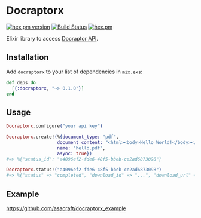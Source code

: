 # Docraptorx
[![hex.pm version](https://img.shields.io/hexpm/v/docraptorx.svg)](https://hex.pm/packages/docraptorx)
[![Build Status](https://travis-ci.org/asacraft/docraptorx.svg?branch=master)](https://travis-ci.org/asacraft/docraptorx)
[![hex.pm](https://img.shields.io/hexpm/l/docraptorx.svg)](https://github.com/asacraft/docraptorx/blob/master/LICENSE)

Elixir library to access [Docraptor API](https://docraptor.com/documentation).

## Installation

Add `docraptorx` to your list of dependencies in `mix.exs`:

```elixir
def deps do
  [{:docraptorx, "~> 0.1.0"}]
end
```

## Usage

```elixir
Docraptorx.configure("your api key")

Docraptorx.create!(%{document_type: "pdf",
                   document_content: "<html><body>Hello World!</body></html>"
                   name: "hello.pdf",
                   async: true})
#=> %{"status_id": "a4096ef2-fde6-48f5-bbeb-ce2ad6873098"}

Docraptorx.status!("a4096ef2-fde6-48f5-bbeb-ce2ad6873098")
#=> %{"status" => "completed", "download_id" => "...", "download_url" => "...", "number_of_pages" => 1}
```

## Example

https://github.com/asacraft/docraptorx_example

